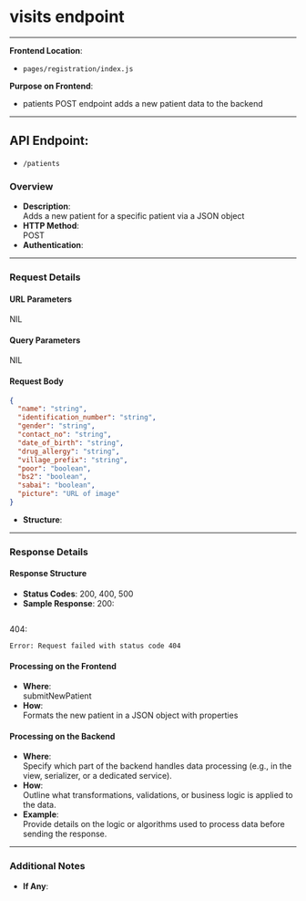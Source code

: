# visits endpoint

---

**Frontend Location**:

- `pages/registration/index.js`

**Purpose on Frontend**:

- patients POST endpoint adds a new patient data to the backend

---

## API Endpoint:

- `/patients`

### Overview

- **Description**:  
  Adds a new patient for a specific patient via a JSON object
- **HTTP Method**:  
  POST
- **Authentication**:

---

### Request Details

#### URL Parameters

NIL

#### Query Parameters

NIL

#### Request Body

```json
{
  "name": "string",
  "identification_number": "string",
  "gender": "string",
  "contact_no": "string",
  "date_of_birth": "string",
  "drug_allergy": "string",
  "village_prefix": "string",
  "poor": "boolean",
  "bs2": "boolean",
  "sabai": "boolean",
  "picture": "URL of image"
}
```

- **Structure**:

---

### Response Details

#### Response Structure

- **Status Codes**:
  200, 400, 500
- **Sample Response**:
  200:

```json

```

404:

```
Error: Request failed with status code 404
```

#### Processing on the Frontend

- **Where**:  
  submitNewPatient
- **How**:  
  Formats the new patient in a JSON object with properties

#### Processing on the Backend

- **Where**:  
  Specify which part of the backend handles data processing (e.g., in the view, serializer, or a dedicated service).
- **How**:  
  Outline what transformations, validations, or business logic is applied to the data.
- **Example**:  
  Provide details on the logic or algorithms used to process data before sending the response.

---

### Additional Notes

- **If Any**:
